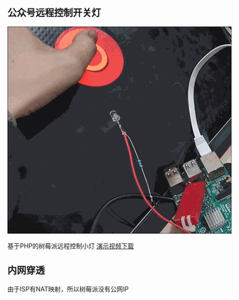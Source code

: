 ## 公众号远程控制开关灯

<img src="/img/rpi-gpio.gif">

基于PHP的树莓派远程控制小灯 <a href="/static/img/rpi-gpio.mp4">演示视频下载</a>

## 内网穿透

由于ISP有NAT映射，所以树莓派没有公网IP